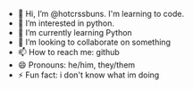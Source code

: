 - 👋 Hi, I’m @hotcrssbuns. I'm learning to code.
- 👀 I’m interested in python.
- 🌱 I’m currently learning Python
- 💞️ I’m looking to collaborate on something
- 📫 How to reach me: github
- 😄 Pronouns: he/him, they/them
- ⚡ Fun fact: i don't know what im doing
